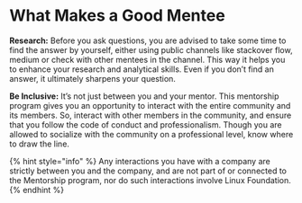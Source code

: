 # What Makes a Good Mentee

**Research:** Before you ask questions, you are advised to take some time to find the answer by yourself, either using public channels like stackover flow, medium or check with other mentees in the channel. This way it helps you to enhance your research and analytical skills. Even if you don’t find an answer, it ultimately sharpens your question.

**Be Inclusive:** It’s not just between you and your mentor. This mentorship program gives you an opportunity to interact with the entire community and its members. So, interact with other members in the community, and ensure that you follow the code of conduct and professionalism. Though you are allowed to socialize with the community on a professional level, know where to draw the line.

{% hint style="info" %}
Any interactions you have with a company are strictly between you and the company, and are not part of or connected to the Mentorship program, nor do such interactions involve Linux Foundation.
{% endhint %}

